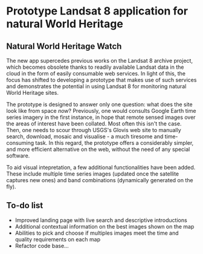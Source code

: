 # Prototype Landsat 8 application for natural World Heritage 

## Natural World Heritage Watch

The new app supercedes previous works on the Landsat 8 archive project, which becomes obsolete thanks to readily available Landsat data in the cloud in the form of easily consumable web services. In light of this, the focus has shifted to developing a prototype that makes use of such services and demonstrates the potential in using Landsat 8 for monitoring natural World Heritage sites.

The prototype is designed to answer only one question: what does the site look like from space *now*? Previously, one would consults Google Earth time series imagery in the first instance, in hope that remote sensed images over the areas of interest have been collated. Most often this isn't the case. Then, one needs to scour through USGS's Glovis web site to manually search, download, mosaic and visualise - a much tiresome and time-consuming task. In this regard, the prototype offers a considerably simpler, and more efficient alternative on the web, without the need of any special software.

To aid visual intepretation, a few additional functionalities have been added. These include multiple time series images (updated once the satellite captures new ones) and band combinations (dynamically generated on the fly).

## To-do list

- Improved landing page with live search and descriptive introductions
- Additional contextual information on the best images shown on the map
- Abilities to pick and choose if multiples images meet the time and quality requirements on each map
- Refactor code base...
